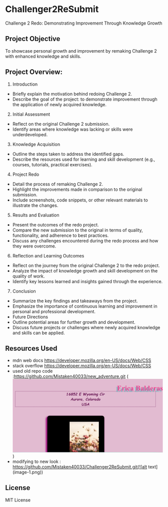 # Challenger2ReSubmit
Challenge 2 Redo: Demonstrating Improvement Through Knowledge Growth

## Project Objective
To showcase personal growth and improvement by remaking Challenge 2 with enhanced knowledge and skills.

## Project Overview:

1. Introduction
- Briefly explain the motivation behind redoing Challenge 2.
- Describe the goal of the project: to demonstrate improvement through the application of newly acquired knowledge.
2. Initial Assessment
- Reflect on the original Challenge 2 submission.
- Identify areas where knowledge was lacking or skills were underdeveloped.
3. Knowledge Acquisition
- Outline the steps taken to address the identified gaps.
- Describe the resources used for learning and skill development (e.g., courses, tutorials, practical exercises).
4. Project Redo
- Detail the process of remaking Challenge 2.
- Highlight the improvements made in comparison to the original submission.
- Include screenshots, code snippets, or other relevant materials to illustrate the changes.
5. Results and Evaluation
- Present the outcomes of the redo project.
- Compare the new submission to the original in terms of quality, functionality, and adherence to best practices.
- Discuss any challenges encountered during the redo process and how they were overcome.
6. Reflection and Learning Outcomes
- Reflect on the journey from the original Challenge 2 to the redo project.
- Analyze the impact of knowledge growth and skill development on the quality of work.
- Identify key lessons learned and insights gained through the experience.
7. Conclusion
- Summarize the key findings and takeaways from the project.
- Emphasize the importance of continuous learning and improvement in personal and professional development.
- Future Directions
- Outline potential areas for further growth and development.
- Discuss future projects or challenges where newly acquired knowledge and skills can be applied.

## Resources Used
- mdn web docs https://developer.mozilla.org/en-US/docs/Web/CSS
- stack overflow https://developer.mozilla.org/en-US/docs/Web/CSS
- used old repo code :https://github.com/Mistaken40033/new_adventure.git (![alt text](image.png))
- modifying to new look : https://github.com/Mistaken40033/Challenger2ReSubmit.git(![alt text](image-1.png))

## License
MIT License